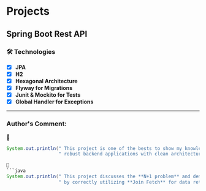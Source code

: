 # Projects

## Spring Boot Rest API

### 🛠️ Technologies

- [x] **JPA**
- [x] **H2**
- [x] **Hexagonal Architecture**
- [x] **Flyway for Migrations**
- [x] **Junit & Mockito for Tests**
- [x] **Global Handler for Exceptions**

---

### Author's Comment:

💬
```java
System.out.println(" This project is one of the bests to show my knowledge and skills in building" +
                   " robust backend applications with clean architecture! ") ```

💬
```java
System.out.println(" This project discusses the **N+1 problem** and demonstrates how to avoid it" +
                   " by correctly utilizing **Join Fetch** for data retrieval. ") ```
